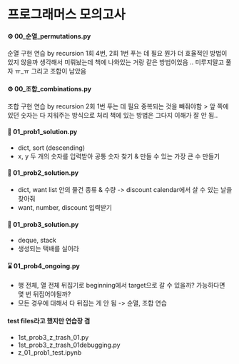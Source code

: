 # 프로그래머스 모의고사

#### ⚙️ 00_순열_permutations.py
순열 구현 연습 by recursion
1회 4번, 2회 1번 푸는 데 필요
뭔가 더 효율적인 방법이 있지 않을까 생각해서 미뤄놨는데 책에 나와있는 거랑 같은 방법이었음 ..
미루지말고 풀자 ㅠ_ㅠ
그리고 조합이 남았음

#### ⚙️ 00_조합_combinations.py
조합 구현 연습 by recursion
2회 1번 푸는 데 필요
중복되는 것을 빼줘야함 > 앞 쪽에 있던 숫자는 다 지워주는 방식으로 처리 
책에 있는 방법은 그다지 이해가 잘 안 됨..


#### 📌 01_prob1_solution.py
- dict, sort (descending)
- x, y 두 개의 숫자를 입력받아 공통 숫자 찾기 & 만들 수 있는 가장 큰 수 만들기

#### 📌 01_prob2_solution.py
- dict, want list 안의 물건 종류 & 수량 -> discount calendar에서 살 수 있는 날을 찾아줘
- want, number, discount 입력받기

#### 📌 01_prob3_solution.py
- deque, stack
- 생성되는 택배를 실어라

#### ⌛ 01_prob4_ongoing.py
- 행 전체, 열 전체 뒤집기로 beginning에서 target으로 갈 수 있을까? 가능하다면 몇 번 뒤집어야될까?
- 모든 경우에 대해서 다 뒤집는 게 안 됨 -> 순열, 조합 연습 


#### test files라고 했지만 연습장 겸 
- 1st_prob3_z_trash_01.py
- 1st_prob3_z_trash_01debugging.py
- z_01_prob1_test.ipynb
